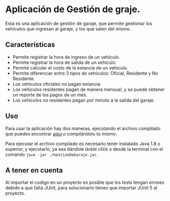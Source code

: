 # Aplicación de Gestión de graje.

Esta es una aplicación de gestión de garaje, que permite gestionar los vehículos que ingresan al garaje, y los que salen del mismo.

## Características

- Permite registrar la hora de ingreso de un vehículo.
- Permite registrar la hora de salida de un vehículo.
- Permite calcular el costo de la estancia de un vehículo.
- Permite diferenciar entre 3 tipos de vehículos: Oficial, Residente y No Residente.
- Los vehículos oficiales no pagan estancia.
- Los vehículos residentes pagan de manera mensual, y se puede obtener un reporte de los pagos de un mes.
- Los vehículos no residentes pagan por minuto a la salida del garaje.

## Uso

Para usar la aplicación hay dos maneras, ejecutando el archivo compilado que puedes encontrar [aquí](https://github.com/Evil004/GestionDeGaraje/releases) o compilándolo tú mismo.

Para ejecutar el archivo compilado es necesario tener instalado Java 1.8 o superior, y ejecutarlo, ya sea dándole doble click o desde la terminal con el comando `java -jar ./GestionDeGaraje.jar`.

## A tener en cuenta

Al importar el codigo en un proyecto es posible que los tests tengan errores debido a que falta JUnit, para solucionarlo tienes que importar JUnit 5 al proyecto.
